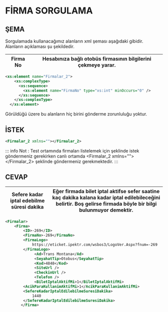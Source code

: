 # FİRMA SORGULAMA

## ŞEMA

Sorgulamada kullanacağımız alanların xml şeması aşağıdaki gibidir.  
Alanların açıklaması şu şekildedir.

| Firma No | Hesabınıza bağlı otobüs firmasının bilgilerini çekmeye yarar. |
| -------- | ------------------------------------------------------------- |

```xml
<xs:element name="Firmalar_2">
    <xs:complexType>
      <xs:sequence>
        <xs:element name="FirmaNo" type="xs:int" minOccurs="0" />
      </xs:sequence>
    </xs:complexType>
  </xs:element>
```

Görüldüğü üzere bu alanların hiç birini gönderme zorunluluğu yoktur.

## İSTEK

```XML
<Firmalar_2 xmlns=""></Firmalar_2>
```

::: info
Not : Test ortamında firmaları listelemek için <Firmalar xmlns=""></Firmalar> şeklinde istek göndermeniz gerekirken canlı ortamda <Firmalar_2 xmlns=""></Firmalar_2> şeklinde göndermeniz gerekmektedir.
:::

## CEVAP

| Sefere kadar iptal edebilme süresi dakika | Eğer firmada bilet iptal aktifse sefer saatine kaç dakika kalana kadar iptal edilebileceğini belirtir. Boş gelirse firmada böyle bir bilgi bulunmuyor demektir. |
| ----------------------------------------- | --------------------------------------------------------------------------------------------------------------------------------------------------------------- |

```xml
<Firmalar>
	<Firma>
		<ID>-269</ID>
		<FirmaNo>-269</FirmaNo>
		<FirmaLogo>
			https://eticket.ipektr.com/wsbos3/LogoVer.Aspx?fnum=-269
		</FirmaLogo>
             <Ad>Trans Montana</Ad>
             <SeyahatTip>Otobus</SeyahatTip>
             <Kod>4848</Kod>
             <SiteUrl />
             <CheckinUrl />
             <Telefon />
             <BiletIptalAktifMi>1</BiletIptalAktifMi>
		<AcikParaKullanimAktifMi>1</AcikParaKullanimAktifMi>
		<SefereKadarIptalEdilebilmeSuresiDakika>
			1440
		</SefereKadarIptalEdilebilmeSuresiDakika>
       </Firma>
```
